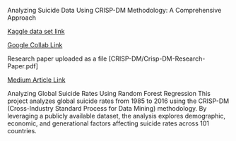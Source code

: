 Analyzing Suicide Data Using CRISP-DM Methodology: A Comprehensive Approach

[Kaggle data set link](https://www.kaggle.com/datasets/russellyates88/suicide-rates-overview-1985-to-2016)

[Google Collab Link](https://colab.research.google.com/drive/1tTgP0aal8_D4yT_vWG-1ojoJwocixQvU?usp=sharing)

Research paper uploaded as a file [CRISP-DM/Crisp-DM-Research-Paper.pdf]

[Medium Article Link](https://medium.com/@jayasurya141296/analyzing-suicide-data-using-crisp-dm-methodology-a-comprehensive-approach-7d8379bfa035)


Analyzing Global Suicide Rates Using Random Forest Regression
This project analyzes global suicide rates from 1985 to 2016 using the CRISP-DM (Cross-Industry Standard Process for Data Mining) methodology. By leveraging a publicly available dataset, the analysis explores demographic, economic, and generational factors affecting suicide rates across 101 countries.

